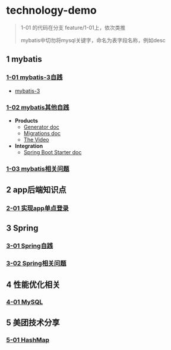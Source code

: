 # technology-demo

>1-01 的代码在分支 feature/1-01上，依次类推
>
>mybatis中切勿将mysql关键字，命名为表字段名称，例如desc

## 1 mybatis

### [1-01 mybatis-3自践](https://github.com/Maybrittnelson/technology-demo/tree/featrue/1-01)

* [mybatis-3](http://www.mybatis.org/mybatis-3/)

### [1-02 mybatis其他自践](https://github.com/Maybrittnelson/technology-demo/tree/featrue/1-02)

* **Products**
  * [Generator doc](http://www.mybatis.org/generator/)
  * [Migrations doc](http://www.mybatis.org/migrations/)
  * [The Video](https://www.youtube.com/watch?v=c45AevIuYGk)
* **Integration**
  * [Spring Boot Starter doc](http://www.mybatis.org/spring-boot-starter/mybatis-spring-boot-autoconfigure/)

### [1-03 mybatis相关问题](https://github.com/Maybrittnelson/technology-demo/tree/feature/1-03)

## 2 app后端知识点

### [2-01 实现app单点登录](https://github.com/Maybrittnelson/technology-demo/tree/featrue/2-01)

## 3 Spring

### [3-01 Spring自践](https://github.com/Maybrittnelson/technology-demo/tree/feature/3-01)

### [3-02 Spring相关问题](https://github.com/Maybrittnelson/technology-demo/tree/feature/3-02)

## 4 性能优化相关

### [4-01 MySQL](https://github.com/Maybrittnelson/technology-demo/tree/feature/4-01)

## 5 美团技术分享

### [5-01 HashMap](https://github.com/Maybrittnelson/technology-demo/tree/feture/5-01)




